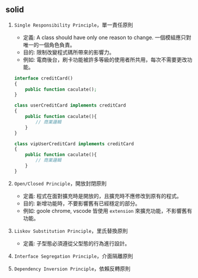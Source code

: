 ## solid
1. `Single Responsibility Principle`，單一責任原則
    * 定義: A class should have only one reason to change. 一個模組應只對唯一的一個角色負責。
    * 目的: 限制改變程式碼所帶來的影響力。
    * 例如: 電商後台，刷卡功能被許多等級的使用者所共用，每次不需要更改功能。

    ```php
    interface creditCard()
    {
        public function caculate();
    }

    class userCreditCard implements creditCard
    {
        public function caculate(){
            // 商業邏輯
        }
    }

    class vipUserCreditCard implements creditCard
    {
        public function caculate(){
            // 商業邏輯
        }
    }
    ```

2. `Open/Closed Principle`，開放封閉原則
    * 定義: 程式在面對擴充時是開放的，且擴充時不應修改到原有的程式。
    * 目的: 新增功能時，不要影響舊有已經穩定的部分。
    * 例如: goole chrome, vscode 皆使用 `extension` 來擴充功能，不影響舊有功能。

3. `Liskov Substitution Principle`，里氏替換原則  
    * 定義: 子型態必須遵從父型態的行為進行設計。

4. `Interface Segregation Principle`，介面隔離原則  

5. `Dependency Inversion Principle`，依賴反轉原則  
